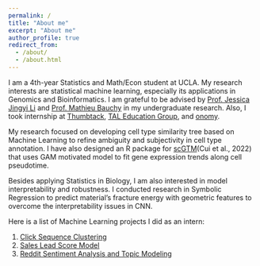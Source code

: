 ```yaml
---
permalink: /
title: "About me"
excerpt: "About me"
author_profile: true
redirect_from: 
  - /about/
  - /about.html
---
```


I am a 4th-year Statistics and Math/Econ student at UCLA. My research interests are statistical machine learning, especially its applications in Genomics and Bioinformatics. I am grateful to be advised by [Prof. Jessica Jingyi Li](http://jsb.ucla.edu/about-jingyi-jessica-li) and [Prof. Mathieu Bauchy](http://www.mathieu.bauchy.com/) in my undergraduate research. Also, I took internship at [Thumbtack](https://www.thumbtack.com/), [TAL Education Group](https://en.100tal.com/), and [onomy](https://www.onomy.co/).

My research focused on developing cell type similarity tree based on Machine Learning to refine ambiguity and subjectivity in cell type annotation. I have also designed an R package for [scGTM](https://github.com/Sylviama1026/scGTM)(Cui et al., 2022) that uses GAM motivated model to fit gene expression trends along cell pseudotime. 

Besides applying Statistics in Biology, I am also interested in model interpretability and robustness. I conducted research in Symbolic Regression to predict material’s fracture energy with geometric features to overcome the interpretability issues in CNN.  

Here is a list of Machine Learning projects I did as an intern: 
1. [Click Sequence Clustering](https://github.com/Sylviama1026/Click_Sequence_Clustering)
2. [Sales Lead Score Model](https://github.com/Sylviama1026/Lead_Score_Model)
3. [Reddit Sentiment Analysis and Topic Modeling](https://github.com/Sylviama1026/Onomy)
